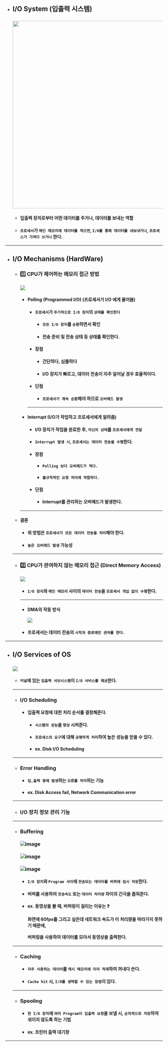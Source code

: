 - ## I/O System (입출력 시스템) <br><br> <img src="https://user-images.githubusercontent.com/35948339/142639837-5adac711-20f3-4d75-aa17-7fe81467a405.png" width="600">
  - #### 입출력 장치로부터 어떤 데이터를 주거나, 데이터를 보내는 역할
  - #### `프로세서`가 `메인 메모리에 데이터를 적으면`, `I/O를 통해 데이터를 내보내거나`, `프로세스가 가져다 쓰거나` 한다.
------
- ## I/O Mechanisms (HardWare)
  - ### 1️⃣ CPU가 제어하는 메모리 접근 방법 <br><br> <img src="https://user-images.githubusercontent.com/35948339/142652278-9c186dcb-4dfc-48ee-b4ce-e313cd8c86d3.png">
    - #### Polling (Programmed I/O) (프로세서가 I/O 에게 물어봄)
      - #### `프로세서`가 `주기적으로 I/O 장치`의 `상태를 확인한다`
        - #### `모든 I/O 장치`를 `순환`하면서 확인
        - #### 전송 준비 및 전송 상태 등 상태를 확인한다.
      - #### 장점
        - #### 간단하다, 심플하다
        - #### I/O 장치가 빠르고, 데이터 전송이 자주 일어날 경우 효율적이다.
      - #### 단점
        - #### `프로세서가 계속 순환`해야 하므로 `오버헤드 발생`
      -------
    - #### Interrupt (I/O가 작업하고 프로세서에게 알려줌)
      - #### I/O 장치가 작업을 완료한 후, `자신의 상태`를 `프로세서에게 전달`
      - #### `Interrupt 발생 시`, `프로세서는 데이터 전송을 수행`한다.
      - #### 장점
        - #### `Polling 보다 오버헤드가 적다.`
        - #### `불규칙적인 요청 처리에 적합하다.`
      - #### 단점
        - #### Interrupt를 관리하는 오버헤드가 발생한다.
     --------
  - #### 결론
    - #### 위 방법은 `프로세서가 모든 데이터 전송을 처리`해야 한다.
    - #### `높은 오버헤드 발생` 가능성
  -----------
  - ### 2️⃣ CPU가 관여하지 않는 메모리 접근 (Direct Memory Access) <br><br> <img src="https://user-images.githubusercontent.com/35948339/142652456-299d430e-1f69-405c-be47-0094397d0a26.png">
    - #### `I/O 장치`와 `메인 메모리` 사이의 `데이터 전송`을 `프로세서 개입 없이 수행`한다.
    -------
    - #### DMA의 작동 방식 <br><br> <img src="https://user-images.githubusercontent.com/35948339/142652991-345f68c9-c53c-4d30-9e4d-8da207e2066e.png">
    - #### 프로세서는 데이터 전송의 `시작과 종료에만 관여를 한다.`
------
- ## I/O Services of OS <br><br> <img src="https://user-images.githubusercontent.com/35948339/142653248-cf41cbd0-f3b4-42a1-8230-ae892a22c97f.png">
  - #### `커널`에 있는 `입출력 서브시스템`이 `I/O 서비스를 제공`한다.
  ------
  - ### I/O Scheduling
    - #### 입출력 요청에 대한 처리 순서를 결정해준다.
      - #### `시스템의 성능`을 `향상` 시켜준다.
      - #### `프로세스의 요구`에 대해 `공평하게 처리`하여 높은 성능을 얻을 수 있다.
      - #### ex. Disk I/O Scheduling
  ------
  - ### Error Handling
    - #### `입,출력 중에 발생`하는 `오류를 처리`하는 기능
    - #### ex. Disk Access fail, Network Communication error
  --------
  - ### I/O 장치 정보 관리 기능
  --------
  - ### Buffering <br><br> ![image](https://user-images.githubusercontent.com/35948339/142654729-ab2e0785-88d3-420b-b275-cc3f2b77b4d8.png) <br><br> ![image](https://user-images.githubusercontent.com/35948339/142654766-676dd7d4-c7c6-43d4-b7bb-15164a71f0f8.png) <br><br> ![image](https://user-images.githubusercontent.com/35948339/142654801-fa64e235-b542-491f-8bf4-ebff2a8a87a5.png)
    - #### `I/O 장치`와 `Program 사이`에 `전송되는 데이터를 버퍼에 임시 저장`한다.
    - #### 버퍼를 사용하여 `전송속도` 또는 `데이터 처리량` 차이의 간극을 좁혀준다.
    - #### ex. 동영상을 볼 때, 버퍼링이 걸리는 이유는 ❓ <br><br> 화면에 60fps를 그리고 싶은데 네트워크 속도가 이 처리량을 따라가지 못하기 때문에, <br><br> 버퍼링을 사용하여 데이터를 모아서 동영상을 출력한다.
  ------
  - ### Caching
    - #### `자주 사용하는 데이터`를 `캐시 메모리에 미리 적재`하여 꺼내다 쓴다.
    - #### `Cache hit` 시, `I/O를 생략할 수 있는 장점`이 있다.
  ------
  - ### Spooling
    - #### `한 I/O 장치`에 `여러 Program이 입출력 요청`을 보낼 시, `순차적으로 저장`하여 섞이지 않도록 하는 기법
    - #### ex. 프린터 출력 대기창
---------

  
